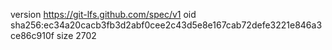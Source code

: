 version https://git-lfs.github.com/spec/v1
oid sha256:ec34a20cacb3fb3d2abf0cee2c43d5e8e167cab72defe3221e846a3ce86c910f
size 2702
